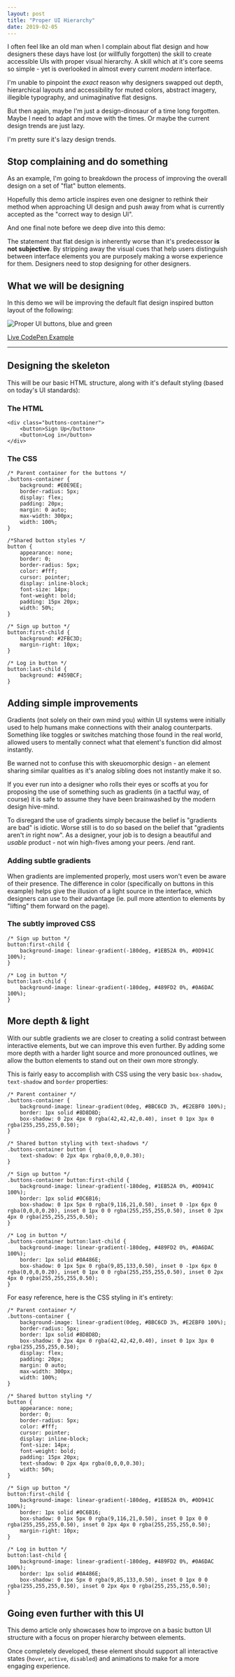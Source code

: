 ```yaml
---
layout: post
title: "Proper UI Hierarchy"
date: 2019-02-05
---
```



I often feel like an old man when I complain about flat design and how designers these days have lost (or willfully forgotten) the skill to create accessible UIs with proper visual hierarchy. A skill which at it's core seems so simple - yet is overlooked in almost every current <i>modern</i> interface.

I'm unable to pinpoint the <i>exact</i> reason why designers swapped out depth, hierarchical layouts and accessibility for muted colors, abstract imagery, illegible typography, and unimaginative flat designs.

But then again, maybe I'm just a design-dinosaur of a time long forgotten. Maybe I need to adapt and move with the times. Or maybe the current design trends are just lazy.

I'm pretty sure it's lazy design trends.

## Stop complaining and do something

As an example, I'm going to breakdown the process of improving the overall design on a set of "flat" button elements.

Hopefully this demo article inspires even one designer to rethink their method when approaching UI design and push away from what is currently accepted as the "correct way to design UI".

And one final note before we deep dive into this demo: 

The statement that flat design is inherently worse than it's predecessor **is not subjective**. By stripping away the visual cues that help users distinguish between interface elements you are purposely making a worse experience for them. Designers need to stop designing for other designers.

## What we will be designing

In this demo we will be improving the default flat design inspired button layout of the following:

![Proper UI buttons, blue and green](/public/images/proper-ui.png)

[Live CodePen Example](https://codepen.io/bradleytaunt/pen/yLXJmdy)

---

## Designing the skeleton

This will be our basic HTML structure, along with it's default styling (based on today's UI standards):

### The HTML


    <div class="buttons-container">
        <button>Sign Up</button>
        <button>Log in</button>
    </div>


### The CSS


    /* Parent container for the buttons */
    .buttons-container {
        background: #E0E9EE;
        border-radius: 5px;
        display: flex;
        padding: 20px;
        margin: 0 auto;
        max-width: 300px;
        width: 100%;
    }
    
    /*Shared button styles */
    button {
        appearance: none;
        border: 0;
        border-radius: 5px;
        color: #fff;
        cursor: pointer;
        display: inline-block;
        font-size: 14px;
        font-weight: bold;
        padding: 15px 20px;
        width: 50%;
    }
    
    /* Sign up button */
    button:first-child {
        background: #2FBC3D;
        margin-right: 10px;
    }
    
    /* Log in button */
    button:last-child {
        background: #459BCF;
    }


## Adding simple improvements

Gradients (not solely on their own mind you) within UI systems were initially used to help humans make connections with their analog counterparts. Something like toggles or switches matching those found in the real world, allowed users to mentally connect what that element's function did almost instantly. 

Be warned not to confuse this with skeuomorphic design - an element sharing similar qualities as it's analog sibling does not instantly make it so.

If you ever run into a designer who rolls their eyes or scoffs at you for proposing the use of something such as gradients (in a tactful way, of course) it is safe to assume they have been brainwashed by the modern design hive-mind.

To disregard the use of gradients simply because the belief is "gradients are bad" is idiotic. Worse still is to do so based on the belief that "gradients aren't *in* right now". As a designer, your job is to design a beautiful and *usable* product - not win high-fives among your peers. /end rant.

### Adding subtle gradients

When gradients are implemented properly, most users won't even be aware of their presence. The difference in color (specifically on buttons in this example) helps give the illusion of a light source in the interface, which designers can use to their advantage (ie. pull more attention to elements by "lifting" them forward on the page).

### The subtly improved CSS


    /* Sign up button */
    button:first-child {
        background-image: linear-gradient(-180deg, #1EB52A 0%, #0D941C 100%);
    }
    
    /* Log in button */
    button:last-child {
        background-image: linear-gradient(-180deg, #489FD2 0%, #0A6DAC 100%);
    }


## More depth & light

With our subtle gradients we are closer to creating a solid contrast between interactive elements, but we can improve this even further. By adding some more depth with a harder light source and more pronounced outlines, we allow the button elements to stand out on their own more strongly.

This is fairly easy to accomplish with CSS using the very basic `box-shadow`, `text-shadow` and `border` properties:


    /* Parent container */
    .buttons-container {
        background-image: linear-gradient(0deg, #BBC6CD 3%, #E2EBF0 100%);
        border: 1px solid #8D8D8D;
        box-shadow: 0 2px 4px 0 rgba(42,42,42,0.40), inset 0 1px 3px 0 rgba(255,255,255,0.50);
    }

    /* Shared button styling with text-shadows */
    .buttons-container button {
        text-shadow: 0 2px 4px rgba(0,0,0,0.30);
    }

    /* Sign up button */
    .buttons-container button:first-child {
        background-image: linear-gradient(-180deg, #1EB52A 0%, #0D941C 100%);
        border: 1px solid #0C6B16;
        box-shadow: 0 1px 5px 0 rgba(9,116,21,0.50), inset 0 -1px 6px 0 rgba(0,0,0,0.20), inset 0 1px 0 0 rgba(255,255,255,0.50), inset 0 2px 4px 0 rgba(255,255,255,0.50);
    }

    /* Log in button */
    .buttons-container button:last-child {
        background-image: linear-gradient(-180deg, #489FD2 0%, #0A6DAC 100%);
        border: 1px solid #0A486E;
        box-shadow: 0 1px 5px 0 rgba(9,85,133,0.50), inset 0 -1px 6px 0 rgba(0,0,0,0.20), inset 0 1px 0 0 rgba(255,255,255,0.50), inset 0 2px 4px 0 rgba(255,255,255,0.50);
    }


For easy reference, here is the CSS styling in it's entirety:


    /* Parent container */
    .buttons-container {
        background-image: linear-gradient(0deg, #BBC6CD 3%, #E2EBF0 100%);
        border-radius: 5px;
        border: 1px solid #8D8D8D;
        box-shadow: 0 2px 4px 0 rgba(42,42,42,0.40), inset 0 1px 3px 0 rgba(255,255,255,0.50);
        display: flex;
        padding: 20px;
        margin: 0 auto;
        max-width: 300px;
        width: 100%;
    }
    
    /* Shared button styling */
    button {
        appearance: none;
        border: 0;
        border-radius: 5px;
        color: #fff;
        cursor: pointer;
        display: inline-block;
        font-size: 14px;
        font-weight: bold;
        padding: 15px 20px;
        text-shadow: 0 2px 4px rgba(0,0,0,0.30);
        width: 50%;
    }
    
    /* Sign up button */
    button:first-child {
        background-image: linear-gradient(-180deg, #1EB52A 0%, #0D941C 100%);
        border: 1px solid #0C6B16;
        box-shadow: 0 1px 5px 0 rgba(9,116,21,0.50), inset 0 1px 0 0 rgba(255,255,255,0.50), inset 0 2px 4px 0 rgba(255,255,255,0.50);
        margin-right: 10px;
    }
    
    /* Log in button */
    button:last-child {
        background-image: linear-gradient(-180deg, #489FD2 0%, #0A6DAC 100%);
        border: 1px solid #0A486E;
        box-shadow: 0 1px 5px 0 rgba(9,85,133,0.50), inset 0 1px 0 0 rgba(255,255,255,0.50), inset 0 2px 4px 0 rgba(255,255,255,0.50);
    }


## Going even further with this UI

This demo article only showcases how to improve on a basic button UI structure with a focus on proper hierarchy between elements.

Once completely developed, these element should support all interactive states (`hover`, `active`, `disabled`) and animations to make for a more engaging experience.
